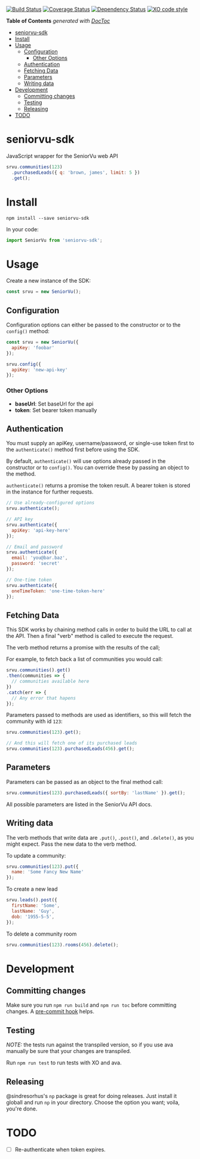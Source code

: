 [![Build Status](https://travis-ci.org/softvu/seniorvu-sdk.svg?branch=master)](https://travis-ci.org/softvu/seniorvu-sdk) [![Coverage Status](https://coveralls.io/repos/github/softvu/seniorvu-sdk/badge.svg?branch=master)](https://coveralls.io/github/softvu/seniorvu-sdk?branch=master) [![Dependency Status](https://dependencyci.com/github/softvu/seniorvu-sdk/badge)](https://dependencyci.com/github/softvu/seniorvu-sdk) [![XO code style](https://img.shields.io/badge/code_style-XO-5ed9c7.svg)](https://github.com/sindresorhus/xo)

<!-- START doctoc generated TOC please keep comment here to allow auto update -->
<!-- DON'T EDIT THIS SECTION, INSTEAD RE-RUN doctoc TO UPDATE -->
**Table of Contents**  *generated with [DocToc](https://github.com/thlorenz/doctoc)*

- [seniorvu-sdk](#seniorvu-sdk)
- [Install](#install)
- [Usage](#usage)
  - [Configuration](#configuration)
    - [Other Options](#other-options)
  - [Authentication](#authentication)
  - [Fetching Data](#fetching-data)
  - [Parameters](#parameters)
  - [Writing data](#writing-data)
- [Development](#development)
  - [Committing changes](#committing-changes)
  - [Testing](#testing)
  - [Releasing](#releasing)
- [TODO](#todo)

<!-- END doctoc generated TOC please keep comment here to allow auto update -->

# seniorvu-sdk

JavaScript wrapper for the SeniorVu web API

```javascript
srvu.communities(123)
  .purchasedLeads({ q: 'brown, james', limit: 5 })
  .get();
```

# Install

    npm install --save seniorvu-sdk

In your code:

```javascript
import SeniorVu from 'seniorvu-sdk';
```

# Usage

Create a new instance of the SDK:

```javascript
const srvu = new SeniorVu();
```

## Configuration

Configuration options can either be passed to the constructor or to the `config()` method:

```javascript
const srvu = new SeniorVu({
  apiKey: 'foobar'
});

srvu.config({
  apiKey: 'new-api-key'
});
```

### Other Options

* **baseUrl**: Set baseUrl for the api
* **token**: Set bearer token manually

## Authentication

You must supply an apiKey, username/password, or single-use token first to the `authenticate()` method first before using the SDK.

By default, `authenticate()` will use options already passed in the constructor or to `config()`. You can override these by passing an object to the method.

`authenticate()` returns a promise the token result. A bearer token is stored in the instance for further requests.

```javascript
// Use already-configured options
srvu.authenticate();

// API key
srvu.authenticate({
  apiKey: 'api-key-here'
});

// Email and password
srvu.authenticate({
  email: 'you@bar.baz',
  password: 'secret'
});

// One-time token
srvu.authenticate({
  oneTimeToken: 'one-time-token-here'
});
```

## Fetching Data

This SDK works by chaining method calls in order to build the URL to call at the API. Then a final "verb" method is called to execute the request.

The verb method returns a promise with the results of the call;

For example, to fetch back a list of communities you would call:

```javascript
srvu.communities().get()
.then(communities => {
  // communities available here
})
.catch(err => {
  // Any error that hapens
});
```

Parameters passed to methods are used as identifiers, so this will fetch the community with id `123`:

```javascript
srvu.communities(123).get();

// And this will fetch one of its purchased leads
srvu.communities(123).purchasedLeads(456).get();
```

## Parameters

Parameters can be passed as an object to the final method call:

```javascript
srvu.communities(123).purchasedLeads({ sortBy: 'lastName' }).get();
```

All possible parameters are listed in the SeniorVu API docs.

## Writing data

The verb methods that write data are `.put()`, `.post()`, and `.delete()`, as you might expect. Pass the new data to the verb method.

To update a community:

```javascript
srvu.communities(123).put({
  name: 'Some Fancy New Name'
});
```

To create a new lead

```javascript
srvu.leads().post({
  firstName: 'Some',
  lastName: 'Guy',
  dob: '1955-5-5',
});
```

To delete a community room

```javascript
srvu.communities(123).rooms(456).delete();
```

# Development

## Committing changes

Make sure you run `npm run build` and `npm run toc` before committing changes. A [pre-commit hook](https://gist.github.com/c0bra/8f631ba440f021def5bd0d803713ecc7) helps.

## Testing

*NOTE:* the tests run against the transpiled version, so if you use ava manually be sure that your changes are transpiled.

Run `npm run test` to run tests with XO and ava.

## Releasing

@sindresorhus's `np` package is great for doing releases. Just install it globall and run `np` in your directory. Choose the option you want; voila, you're done.

# TODO

- [ ] Re-authenticate when token expires.
